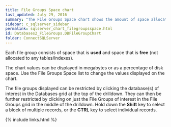 ```yaml
---
title: File Groups Space chart
last_updated: July 29, 2016
summary: "The File Groups Space chart shows the amount of space allocated to each file group."
sidebar: c_sqlserver_sidebar
permalink: sqlserver_chart_filegroupsspace.html
id: Databases2_FileGroups.DBFileGroupChart
folder: ConnectSQLServer
---
```




Each file group consists of space that is **used** and space that is **free** (not allocated to any tables/indexes).

The chart values can be displayed in megabytes or as a percentage of disk space. Use the File Groups Space list to change the values displayed on the chart.

The file groups displayed can be restricted by clicking the database(s) of interest in the Databases grid at the top of the drilldown. They can then be further restricted by clicking on just the File Groups of interest in the File Groups grid in the middle of the drilldown. Hold down the **Shift** key to select a block of multiple records, or the **CTRL** key to select individual records.


{% include links.html %}
